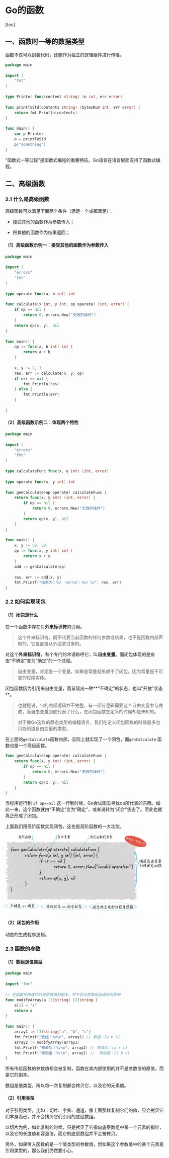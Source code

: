 # Go的函数

[toc]

## 一、函数时一等的数据类型

函数不仅可以封装代码，还能作为独立的逻辑组件进行传播。

```go
package main

import (
	"fmt"
)

type Printer func(content string) (n int, err error)

func printToStd(contents string) (bytesNum int, err error) {
	return fmt.Println(contents)
}

func main() {
	var p Printer
	p = printToStd
	p("something")
}
```

“函数式一等公民”是函数式编程的重要特征。Go语言在语言层面支持了函数式编程。

## 二、高级函数

### 2.1 什么是高级函数

高级函数可以满足下面两个条件（满足一个或都满足）：

- 接受其他的函数作为参数传入；

- 把其他的函数作为结果返回；

#### （1）高级函数示例一：接受其他的函数作为参数传入

```go
package main

import (
	"errors"
	"fmt"
)

type operate func(a, b int) int

func calculate(x int, y int, op operate) (int, error) {
	if op == nil {
		return 0, errors.New("无效的操作")
	}
	return op(x, y), nil
}

func main() {
	op := func(a, b int) int {
		return a + b
	}

	x, y := 2, 1
	res, err := calculate(x, y, op)
	if err == nil {
		fmt.Println(res)
	} else {
		fmt.Println(err)
	}

}
```

#### （2）高级函数示例二：体现两个特性

```go
package main

import (
	"errors"
	"fmt"
)

type calculateFunc func(x, y int) (int, error)

type operate func(x, y int) int

func genCalculate(op operate) calculateFunc {
	return func(x, y int) (int, error) {
		if op == nil {
			return 0, errors.New("无效的操作")
		}
		return op(x, y), nil
	}
}

func main() {
	x, y := 58, 59
	op := func(x, y int) int {
		return x + y
	}
	add := genCalculate(op)

	res, err := add(x, y)
	fmt.Printf("结果为：%d （error：%v）\n", res, err)
}
```

### 2.2 如何实现闭包

#### （1）闭包是什么

在一个函数中存在对**外来标识符**的引用。

> 这个外来标识符，既不代表当前函数的任何参数或结果，也不是函数内部声明的，它是直接从外边拿过来的。

对这个**外来标识符**，有个专门的术语称呼它，叫**自由变量**。而闭包体现的是有由“不确定”变为“确定”的一个过程。

> 自由变量，肯定是一个变量，如果是常量就形成不了闭包。因为常量是不可变的程序实体。

闭包函数因为引用来自由变量，而呈现出一种**“不确定”的状态，也叫“开放”状态**。

> 也就是说，它的内部逻辑并不完整，有一部分逻辑需要这个自由变量参与完成，而自由变量到底代表了什么，在闭包函数在定义的时候却是未知的。
>
> 对于像Go这样的静态类型的编程语言，我们在定义闭包函数的时候最多也只能知道自由变量的类型。

在上面的`genCalculate`函数内部，实际上就实现了一个闭包，而`genCalculate` 函数也是一个高级函数。

```go
func genCalculate(op operate) calculateFunc {
	return func(x, y int) (int, error) {
		if op == nil {
			return 0, errors.New("无效的操作")
		}
		return op(x, y), nil
	}
}
```

当程序运行到 `if op==nil` 这一行到时候，Go会试图去寻找op所代表的东西。如此一来，这个函数就由“不确定”变为“确定”，或者说转为“闭合”状态了。至此也就真正形成了闭包。

上面我们用高阶函数实现闭包，这也是高阶函数的一大功能。

![高阶函数和闭包](./photos/2022-12-21-高阶函数和闭包.webp)

#### （2）闭包的作用

动态的生成程序逻辑。

### 2.3  函数的参数

#### （1）数组是值类型

```go
package main

import "fmt"

// 在函数中修改的只是原数组的副本，并不会对原数组造成任何影响
func modifyArray(a [3]string) [3]string {
	a[1] = "x"
	return a
}

func main() {
	array1 := [3]string{"a", "b", "c"}
	fmt.Printf("数组：%v\n", array1) // 数组：[a b c]
	array2 := modifyArray(array1)
	fmt.Printf("修改后：%v\n", array2) // 修改后：[a x c]
	fmt.Printf("原始值：%v\n", array1) //  原始值：[a b c]
}
```

所有传给函数的参数值都会被复制，函数在其内部使用的并不是参数值的原值，而是它的副本。

数组是值类型，所以每一次复制都会拷贝它，以及它的元素值。

#### （2）引用类型

对于引用类型，比如：切片、字典、通道，像上面那样复制它们的值，只会拷贝它们本身而已，并不会拷贝它们引用的底层数组。

以切片为例，如此复制的时候，只是拷贝了它指向底层数组中某一个元素的指针，以及它的长度值和容量值，而它的底层数组并不会被拷贝。

另外，如果传入函数的是一个值类型的参数值，但如果这个参数值中的某个元素是引用类型的，那么我们仍然要小心。

